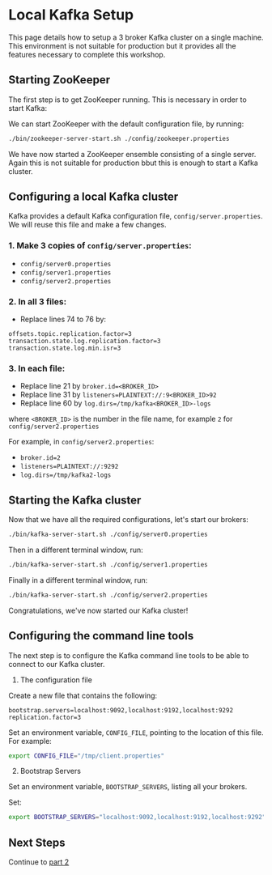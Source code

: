 # Local Kafka Setup

This page details how to setup a 3 broker Kafka cluster on a single machine. This environment is not suitable for production but it provides all the features necessary to complete this workshop. 

## Starting ZooKeeper

The first step is to get ZooKeeper running. This is necessary in order to start Kafka:

We can start ZooKeeper with the default configuration file, by running:
```sh
./bin/zookeeper-server-start.sh ./config/zookeeper.properties
```

We have now started a ZooKeeper ensemble consisting of a single server. Again this is not suitable for production bbut this is enough to start a Kafka cluster.

## Configuring a local Kafka cluster

Kafka provides a default Kafka configuration file, `config/server.properties`. We will reuse this file and make a few changes.

### 1. Make 3 copies of `config/server.properties`:
  - `config/server0.properties`
  - `config/server1.properties`
  - `config/server2.properties`

### 2. In all 3 files:
  - Replace lines 74 to 76 by:
  ```properties
  offsets.topic.replication.factor=3
  transaction.state.log.replication.factor=3
  transaction.state.log.min.isr=3
  ```

### 3. In each file:
  - Replace line 21 by `broker.id=<BROKER_ID>`
  - Replace line 31 by `listeners=PLAINTEXT://:9<BROKER_ID>92`
  - Replace line 60 by `log.dirs=/tmp/kafka<BROKER_ID>-logs`

where `<BROKER_ID>` is the number in the file name, for example `2` for `config/server2.properties`

For example, in `config/server2.properties`:
  - `broker.id=2`
  - `listeners=PLAINTEXT://:9292`
  - `log.dirs=/tmp/kafka2-logs`  

## Starting the Kafka cluster

Now that we have all the required configurations, let's start our brokers:

```sh
./bin/kafka-server-start.sh ./config/server0.properties
```

Then in a different terminal window, run:

```sh
./bin/kafka-server-start.sh ./config/server1.properties
```

Finally in a different terminal window, run:
```sh
./bin/kafka-server-start.sh ./config/server2.properties
```

Congratulations, we've now started our Kafka cluster!

## Configuring the command line tools

The next step is to configure the Kafka command line tools to be able to connect to our Kafka cluster. 

1) The configuration file

Create a new file that contains the following:
```properties
bootstrap.servers=localhost:9092,localhost:9192,localhost:9292
replication.factor=3
```

Set an environment variable, `CONFIG_FILE`, pointing to the location of this file. For example:
```sh
export CONFIG_FILE="/tmp/client.properties"
```

2) Bootstrap Servers

Set an environment variable, `BOOTSTRAP_SERVERS`, listing all your brokers.

Set:
```sh
export BOOTSTRAP_SERVERS="localhost:9092,localhost:9192,localhost:9292"
```

## Next Steps

Continue to [part 2](../part2/README.md)
